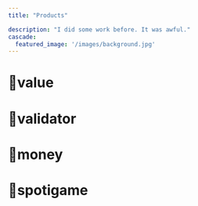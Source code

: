 ```yaml
---
title: "Products"

description: "I did some work before. It was awful."
cascade:
  featured_image: '/images/background.jpg'
---
```


# 🥝value

# 🥝validator

# 🥝money

# 🥝spotigame